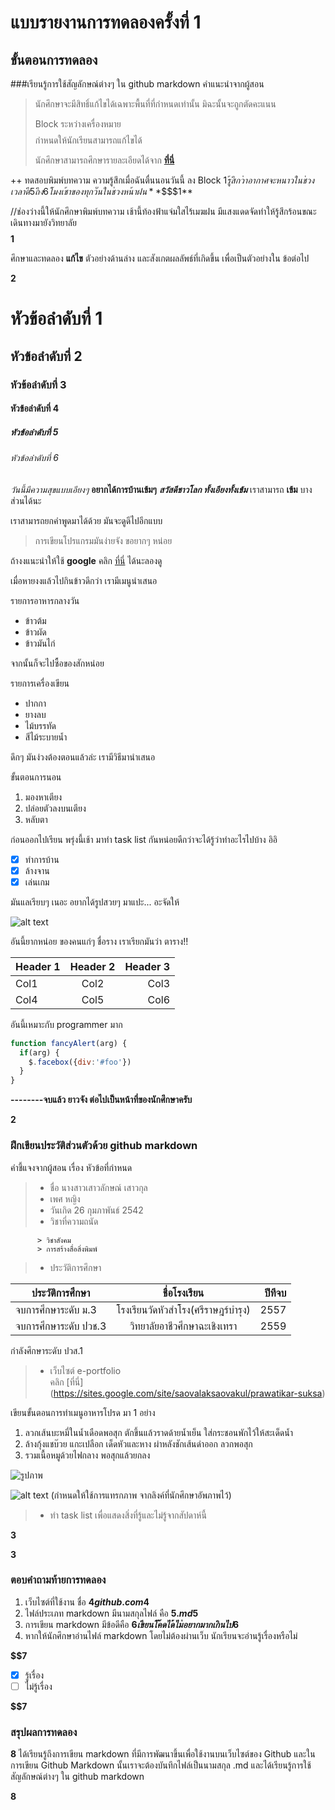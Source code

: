 # แบบรายงานการทดลองครั้งที่ 1

## ขั้นตอนการทดลอง

###เรียนรู้การใช้สัญลักษณ์ต่างๆ ใน github markdown
คำแนะนำจากผู้สอน
> นักศึกษาจะมีสิทธิ์แก้ไขได้เฉพาะพื้นที่ที่กำหนดเท่านั้น มิฉะนั้นจะถูกตัดคะแนน
> 
> Block ระหว่างเครื่องหมาย $$$$ กำหนดให้นักเรียนสามารถแก้ไขได้
> 
> นักศึกษาสามารถศึกษารายละเอียดได้จาก **[ที่นี่](https://ankworld.github.io/2017-10-3-How_to_Write_Github_Markdown.html)**

++ ทดสอบพิมพ์บทความ ความรู้สึกเมื่อฉันตื่นนอนวันนี้ ลง Block $1
  รู้สึกว่าอากาศจะหนาวในช่วงเวลา ตี5 ถึง6 โมงเช้าของทุกวันในช่วงหน้าฝน
**$$$$1**

//ช่องว่างนี้ให้นักศึกษาพิมพ์บทความ
  เช้านี้ท้องฟ้าแจ่มใสไร้เมฆฝน มีแสงแดดจัดทำให้รู้สึกร้อนขณะเดินทางมายังวิทยาลัย
**$$$$1**

ศึกษาและทดลอง **แก้ไข** ตัวอย่างด้านล่าง และสังเกตผลลัพธ์ที่เกิดขึ้น เพื่อเป็นตัวอย่างใน ข้อต่อไป

**$$$$2**

# หัวข้อลำดับที่ 1 
## หัวข้อลำดับที่ 2
### หัวข้อลำดับที่ 3
#### หัวข้อลำดับที่ 4
##### หัวข้อลำดับที่ 5
###### หัวข้อลำดับที่ 6

_วันนี้มีความสุขแบบเอียงๆ_
**อยากได้การบ้านเข้มๆ**
**_สวัสดีชาวโลก ทั้งเอียงทั้งเข้ม_**
เราสามารถ **เข้ม** บางส่วนได้นะ

เราสามารถยกคำพูดมาได้ด้วย มันจะดูดีไปอีกแบบ
> การเขียนโปรแกรมมันง่ายจัง ขอยากๆ หน่อย

ถ้างงแนะนำให้ใช้ **google** คลิก [ที่นี่](https://www.google.co.th) ได้นะลองดู

เมื่อหายงงแล้วไปกินข้าวดีกว่า เรามีเมนูนำเสนอ

รายการอาหารกลางวัน
- ข้าวต้ม
- ข้าวผัด
- ข้าวมันไก่

จากนั้นก็จะไปซื้อของสักหน่อย

รายการเครื่องเขียน
* ปากกา
* ยางลบ
* ไม้บรรทัด
* สีไม้ระบายน้ำ

ดึกๆ มันง่วงต้องตอนแล้วล่ะ เรามีวิธีมานำเสนอ

ขั้นตอนการนอน
1. มองหาเตียง
2. ปล่อยตัวลงบนเตียง
3. หลับตา

ก่อนออกไปเรียน พรุ่งนี้เช้า มาทำ task list กันหน่อยดีกว่าจะได้รู้ว่าทำอะไรไปบ้าง อิอิ

- [x] ทำการบ้าน
- [x] ล้างจาน
- [x] เล่นเกม

มันแลเรียบๆ เนอะ อยากได้รูปสวยๆ มาแปะ... อะจัดให้

![alt text](https://scontent.fbkk5-6.fna.fbcdn.net/v/t1.0-9/20155972_1222776067867584_8222141954943801824_n.jpg?oh=4ecb5096824d2af420a7d68bd1d16323&oe=5A7D4107)

อันนี้ยากหน่อย ของคนแก่ๆ ชื่อราง เราเรียกมันว่า ตาราง!!

| Header 1 | Header 2 | Header 3 |
|----------|:--------:|---------:|
|Col1      |   Col2   |   Col3   |
|Col4      |   Col5   |   Col6   |

อันนี้เหมาะกับ programmer มาก

```javascript
function fancyAlert(arg) {
  if(arg) {
    $.facebox({div:'#foo'})
  }
}
```

**--------จบแล้ว ยาวจัง ต่อไปเป็นหน้าที่ของนักศึกษาครับ**

**$$$$2**


### ฝึกเขียนประวัติส่วนตัวด้วย github markdown
คำชี้แจงจากผู้สอน เรื่อง หัวข้อที่กำหนด
> - ชื่อ นางสาวเสาวลักษณ์  เสาวกุล
> - เพศ  หญิง
> - วันเกิด 26 กุมภาพันธ์ 2542
> - วิชาที่ความถนัด

          > วิชาสังคม
          > การสร้างสื่อสิ่งพิมพ์ 

> - ประวัติการศึกษา 


| ประวัติการศึกษา| ชื่อโรงเรียน|ปีทีจบ|
|----------|:--------:|---------:|
|จบการศึกษาระดับ ม.3     |   โรงเรียนวัดหัวสำโรง(ศรีราษฎร์บำรุง)   |   2557  |
|จบการศึกษาระดับ ปวช.3      |  วิทยาลัยอาชีวศึกษาฉะเชิงเทรา   |  2559 |
กำลังศึกษาระดับ ปวส.1
> - เว็บไซต์ e-portfolio  
    คลิก [ที่นี่]    (https://sites.google.com/site/saovalaksaovakul/prawatikar-suksa) 

เขียนขั้นตอนการทำเมนูอาหารโปรด มา 1 อย่าง
1. ลวกเส้นบะหมี่ในน้ำเดือดพอสุก ตักขึ้นแล้วราดด้ายน้ำเย็น ใส่กระชอนพักไว้ให้สะเด็ดน้ำ
2. ล้างกุ้งแชบ๊วย แกะเปลือก เด็ดหัวและหาง ผ่าหลังชักเส้นดำออก ลวกพอสุก
3. รวมเนื้อหมูด้วยไฟกลาง พอสุกแล้วยกลง
    


![รูปภาพ](fa052af1-a-62cb3a1a-s-sites.googlegroups.com/site/saovalaksaovakul/home/20293101_1918768485008013_4041628134059369448_n%20%281%29.jpg?attachauth=ANoY7crCFCv4CMzu0grnn32zAu7kBosehthCUPAcE5zbxHXfSMvB9bjNzUEXBCkrtJ65rBd8VFMRrxuknYf7ebvsrurme6D6S0CiFyjl8W6vG1HaDn7cy82epHdBItaZ9CZ6LycUlLyhfkXJiWy8D1lBvPbP9P7gS0F_Iz2Qk_D-fzqHF4nm3ll8jbLPJaLtvsKbbYu95cqTQjZznwKPlMy-_0s9TJTUkH-er1y4OLnBvx-HVvbb-QpwDG83O6AKZugRGR1-D_iM7espRs7wlQFX1z-vV9SNQjsszzRc0JT8G-OU-n8Daq8%3D&attredirects=0)



![alt text](https://fa052af1-a-62cb3a1a-s-sites.googlegroups.com/site/saovalaksaovakul/home/20293101_1918768485008013_4041628134059369448_n%20%281%29.jpg?attachauth=ANoY7crCFCv4CMzu0grnn32zAu7kBosehthCUPAcE5zbxHXfSMvB9bjNzUEXBCkrtJ65rBd8VFMRrxuknYf7ebvsrurme6D6S0CiFyjl8W6vG1HaDn7cy82epHdBItaZ9CZ6LycUlLyhfkXJiWy8D1lBvPbP9P7gS0F_Iz2Qk_D-fzqHF4nm3ll8jbLPJaLtvsKbbYu95cqTQjZznwKPlMy-_0s9TJTUkH-er1y4OLnBvx-HVvbb-QpwDG83O6AKZugRGR1-D_iM7espRs7wlQFX1z-vV9SNQjsszzRc0JT8G-OU-n8Daq8%3D&attredirects=0)
(กำหนดให้ใช้การแทรกภาพ จากลิงค์ที่นักศึกษาอัพภาพไว้)
> - ทำ task list เพื่อแสดงสิ่งที่รู้และไม่รู้จากสัปดาห์นี้

**$$$$3**



**$$$$3**

### ตอบคำถามท้ายการทดลอง

1. เว็บไซต์ที่ใช้งาน ชื่อ **$4  github.com  4$**
2. ไฟล์ประเภท markdown มีนามสกุลไฟล์ คือ **$5 .md  5$**
3. การเขียน markdown มีข้อดีคือ **$6 เขียนโค๊ดได้ ไม่อยากมากเกินไป   6$** 
4. หากให้นักศึกษาอ่านไฟล์ markdown โดยไม่ต้องผ่านเว็บ นักเรียนจะอ่านรู้เรื่องหรือไม่ 

**$$7** 

- [x] รู้เรื่อง  
- [ ] ไม่รู้เรื่อง

**$$7** 

### สรุปผลการทดลอง

**$$$$8**
ได้เรียนรู้ถึงการเขียน markdown ที่มีการพัฒนาขึ้นเพื่อใช้งานบนเว็บไซต์ของ Github และในการเขียน Github Markdown นั้นเราจะต้องบันทึกไฟล์เป็นนามสกุล .md
และได้เรียนรู้การใช้สัญลักษณ์ต่างๆ ใน github markdown 

**$$$$8**
